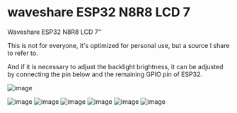 # waveshare ESP32 N8R8 LCD 7
Waveshare ESP32 N8R8 LCD 7''

This is not for everyone, it's optimized for personal use, but a source I share to refer to.

And if it is necessary to adjust the backlight brightness, it can be adjusted by connecting the pin below and the remaining GPIO pin of ESP32.

![image](https://github.com/user-attachments/assets/feae9bb1-c0bd-4d50-bc0a-b0f707b64af7)



![image](https://github.com/user-attachments/assets/d7ab21f0-5d65-4916-a3da-4a34fb463d63)
![image](https://github.com/user-attachments/assets/1719d554-ecad-43c0-841e-4847d9dc27c6)
![image](https://github.com/user-attachments/assets/dd4b4bfb-26d7-48cf-9222-d32610fa8501)
![image](https://github.com/user-attachments/assets/925ad490-f8d3-4157-b773-33a58dfd7541)
![image](https://github.com/user-attachments/assets/408be6e5-3f92-40d5-b143-48f2af57dbb3)
![image](https://github.com/user-attachments/assets/b62742a1-e588-450d-83da-7db3ef302909)
